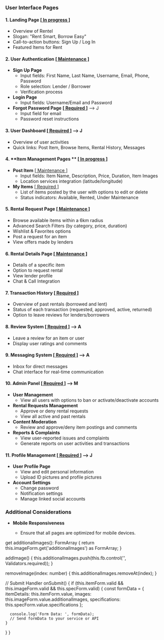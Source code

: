 ### User Interface Pages

#### 1. **Landing Page** <ins>[ In progress ]</ins>

- Overview of Rentel
- Slogan: "Rent Smart, Borrow Easy"
- Call-to-action buttons: Sign Up / Log In
- Featured Items for Rent

#### 2. **User Authentication** <ins>[ Maintenance ]</ins>

- **Sign Up Page**
  - Input fields: First Name, Last Name, Username, Email, Phone, Password
  - Role selection: Lender / Borrower
  - Verification process
- **Login Page**
  - Input fields: Username/Email and Password
- **Forgot Password Page** <ins>**[ Required ]**</ins> --> J
  - Input field for email
  - Password reset instructions

#### 3. **User Dashboard** <ins>[ Required ]</ins> --> J

- Overview of user activities
- Quick links: Post Item, Browse Items, Rental History, Messages

#### 4. **Item Management Pages ** <ins>[ In progress ]</ins>

- **Post Item** <ins>[ Maintenance ]</ins>
  - Input fields: Item Name, Description, Price, Duration, Item Images
  - Location services integration (latitude/longitude)
- **My Items** <ins>[ Required ]</ins>
  - List of items posted by the user with options to edit or delete
  - Status indicators: Available, Rented, Under Maintenance

#### 5. **Rental Request Page** <ins>[ Maintenance ]</ins>

- Browse available items within a 6km radius
- Advanced Search Filters (by category, price, duration)
- Wishlist & Favorites options
- Post a request for an item
- View offers made by lenders

#### 6. **Rental Details Page** <ins>[ Maintenance ]</ins>

- Details of a specific item
- Option to request rental
- View lender profile
- Chat & Call Integration

#### 7. **Transaction History** <ins>[ Required ]</ins>

- Overview of past rentals (borrowed and lent)
- Status of each transaction (requested, approved, active, returned)
- Option to leave reviews for lenders/borrowers

#### 8. **Review System** <ins>[ Required ]</ins> --> A

- Leave a review for an item or user
- Display user ratings and comments

#### 9. **Messaging System** <ins>[ Required ]</ins> --> A

- Inbox for direct messages
- Chat interface for real-time communication

#### 10. **Admin Panel** <ins>[ Required ]</ins> --> M

- **User Management**
  - View all users with options to ban or activate/deactivate accounts
- **Rental Requests Management**
  - Approve or deny rental requests
  - View all active and past rentals
- **Content Moderation**
  - Review and approve/deny item postings and comments
- **Reports & Complaints**
  - View user-reported issues and complaints
  - Generate reports on user activities and transactions

#### 11. **Profile Management** <ins>[ Required ]</ins> --> J

- **User Profile Page**
  - View and edit personal information
  - Upload ID pictures and profile pictures
- **Account Settings**
  - Change password
  - Notification settings
  - Manage linked social accounts

### Additional Considerations

- **Mobile Responsiveness**

  - Ensure that all pages are optimized for mobile devices.

get additionalImages(): FormArray {
return this.imageForm.get('additionalImages') as FormArray;
}

addImage() {
this.additionalImages.push(this.fb.control('', Validators.required));
}

removeImage(index: number) {
this.additionalImages.removeAt(index);
}

// Submit Handler
onSubmit() {
if (this.itemForm.valid && this.imageForm.valid && this.specForm.valid) {
const formData = {
itemDetails: this.itemForm.value,
images: this.imageForm.value.additionalImages,
specifications: this.specForm.value.specifications
};

      console.log('Form Data: ', formData);
      // Send formData to your service or API
    }

}
}
